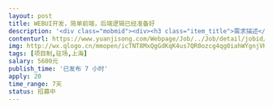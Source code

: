 ```yaml
---                
layout: post       
title: WEBUI开发，简单前端，后端逻辑已经准备好           
description: '<div class="mobmid"><div><h3 class="item_title">需求描述</h3><p>1. 为公司自研LINUX的后台程序开发WEB UI，主要通过查询数据库展示图表，并提供系统运行状况<br/>2. 简单的前端界面<br/>3. 需要晚上和周末驻场</p></div><!--info end--></div>'     
contenturl: https://www.yuanjisong.com/Webpage/Job/../Job/detail/jobid/101494      
img: http://wx.qlogo.cn/mmopen/icTNT8MxQgGdKqK4us7QR0ozcg4qg0iahWYgnjVK60tRnWibibzPumvJ7ZhToGRpC3BmhuI6LwSjSONlVqgx2t04QA/0             
tags: [项目制,驻场,上海]            
salary: 5600元          
publish_time: '已发布 7 小时'         
apply: 20                   
time_range: 7天              
status: 招募中                  
---                 
```

